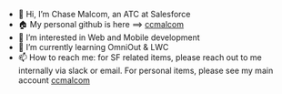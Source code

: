 - 👋 Hi, I’m Chase Malcom, an ATC at Salesforce
- 🏠 My personal github is here ==> <a href="https://www.github.com/ccmalcom" target="_blank">ccmalcom</a> 
- 👀 I’m interested in Web and Mobile development
- 🌱 I’m currently learning OmniOut & LWC 
- 📫 How to reach me: for SF related items, please reach out to me internally via slack or email. For personal items, please see my main account <a href="https://www.github.com/ccmalcom" target="_blank">ccmalcom</a> 

<!---
ccmalcom-sf/ccmalcom-sf is a ✨ special ✨ repository because its `README.md` (this file) appears on your GitHub profile.
You can click the Preview link to take a look at your changes.
--->

